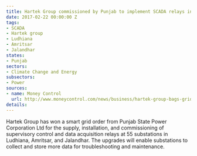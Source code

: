 ```yaml
---
title: Hartek Group commissioned by Punjab to implement SCADA relays in three cities
date: 2017-02-22 00:00:00 Z
tags:
- SCADA
- Hartek group
- Ludhiana
- Amritsar
- Jalandhar
states:
- Punjab
sectors:
- Climate Change and Energy
subsectors:
- Power
sources:
- name: Money Control
  url: http://www.moneycontrol.com/news/business/hartek-group-bags-grid-orderpunjab-power-corporation_8488541.html
details: 
---
```


Hartek Group has won a smart grid order from Punjab State Power Corporation Ltd for the supply, installation, and commissioning of supervisory control and data acquisition relays at 55 substations in Ludhiana, Amritsar, and Jalandhar. The upgrades will enable substations to collect and store more data for troubleshooting and maintenance.
